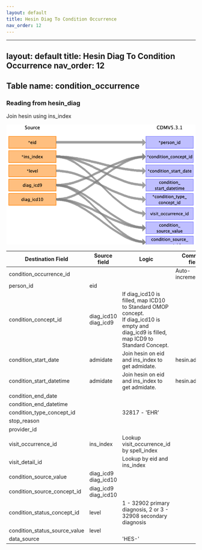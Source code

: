 ```yaml
---
layout: default
title: Hesin Diag To Condition Occurrence
nav_order: 12
---
```


---
layout: default
title: Hesin Diag To Condition Occurrence
nav_order: 12
---

## Table name: condition_occurrence

### Reading from hesin_diag

Join hesin using ins_index

![](md_files/image11.png)

| Destination Field | Source field | Logic | Comment field |
| --- | --- | --- | --- |
| condition_occurrence_id |  |  | Auto-increment |
| person_id | eid |  |  |
| condition_concept_id | diag_icd10<br>diag_icd9 | If diag_icd10 is filled, map ICD10 to Standard OMOP concept. <br> If diag_icd10 is empty and diag_icd9 is filled, map ICD9 to Standard Concept.   |  |
| condition_start_date | admidate | Join hesin on eid and ins_index to get admidate. | hesin.admidate<br> |
| condition_start_datetime | admidate | Join hesin on eid and ins_index to get admidate. | hesin.admidate<br> |
| condition_end_date |  |  |  |
| condition_end_datetime |  |  |  |
| condition_type_concept_id | | 32817 - 'EHR' | |
| stop_reason |  |  |  |
| provider_id |  |  |  |
| visit_occurrence_id | ins_index | Lookup visit_occurrence_id by spell_index |  |
| visit_detail_id |  | Lookup by eid and ins_index |  |
| condition_source_value | diag_icd9<br>diag_icd10 |  |  |
| condition_source_concept_id | diag_icd9<br>diag_icd10 |  |  |
| condition_status_concept_id |level | 1 - 32902 primary diagnosis, 2 or 3 - 32908 secondary diagnosis|  |
| condition_status_source_value | level |  |  |
| data_source |  | 'HES-<dsource>' |  |